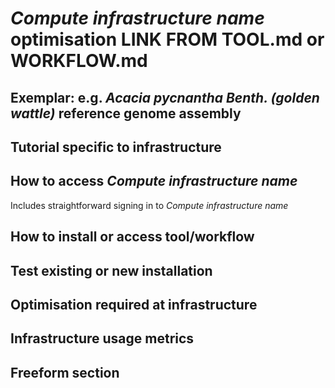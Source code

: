 # *Compute infrastructure name* optimisation **LINK FROM TOOL.md or WORKFLOW.md**

## Exemplar: e.g. *Acacia pycnantha Benth. (golden wattle)* reference genome assembly

## Tutorial specific to infrastructure

## How to access *Compute infrastructure name* 

Includes straightforward signing in to *Compute infrastructure name*

## How to install or access tool/workflow

## Test existing or new installation

## Optimisation required at infrastructure

## Infrastructure usage metrics

## Freeform section

